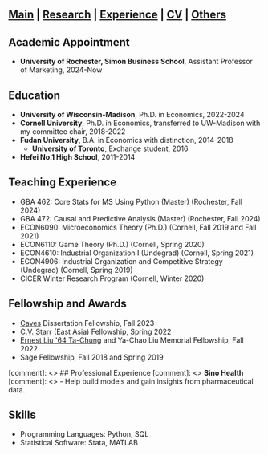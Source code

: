 ## [Main](https://tx58.github.io/) | [Research](/research.html) | [Experience](/experience.html) | [CV](/cv/cv_tianli.pdf) | [Others](/others.html)

<!-- * * * -->

## Academic Appointment
- **University of Rochester, Simon Business School**, Assistant Professor of Marketing, 2024-Now

<!-- * * * -->

## Education
- **University of Wisconsin-Madison**, Ph.D. in Economics, 2022-2024  
- **Cornell University**, Ph.D. in Economics, transferred to UW-Madison with my committee chair, 2018-2022 
- **Fudan University**, B.A. in Economics with distinction, 2014-2018 
    - **University of Toronto**, Exchange student, 2016
- **Hefei No.1 High School**, 2011-2014

<!-- * * * -->

<!-- ## Research Experience
### Research Assistant for Professor Panle Barwick
- Cornell, Spring 2019
- UW-Madison, Spring 2022 and Fall 2023

* * * -->

## Teaching Experience
- GBA 462: Core Stats for MS Using Python (Master) (Rochester, Fall 2024)
- GBA 472: Causal and Predictive Analysis (Master) (Rochester, Fall 2024)
- ECON6090: Microeconomics Theory (Ph.D.) (Cornell, Fall 2019 and Fall 2021)
- ECON6110: Game Theory (Ph.D.) (Cornell, Spring 2020)
- ECON4610: Industrial Organization I (Undegrad) (Cornell, Spring 2021)
- ECON4906: Industrial Organization and Competitive Strategy (Undegrad) (Cornell, Spring 2019)
- CICER Winter Research Program (Cornell, Winter 2020)

<!-- * * * -->

## Fellowship and Awards
- [Caves](https://www.lrca.com/employees/doug-caves/) Dissertation Fellowship, Fall 2023
- [C.V. Starr](https://en.wikipedia.org/wiki/Cornelius_Vander_Starr) (East Asia) Fellowship, Spring 2022
- [Ernest Liu '64 Ta-Chung](https://en.wikipedia.org/wiki/Ta-Chung_Liu) and Ya-Chao Liu Memorial Fellowship, Fall 2022
- Sage Fellowship, Fall 2018 and Spring 2019



[comment]: <> ## Professional Experience
[comment]: <> **Sino Health**
[comment]: <> - Help build models and gain insights from pharmaceutical data.

<!-- * * * -->

## Skills
- Programming Languages: Python, SQL
- Statistical Software: Stata, MATLAB

<!--    -->
<!-- <div style="text-indent:2em"> <img src="/images/mendota.jpg" alt="mendota" width="300"/> </div> -->